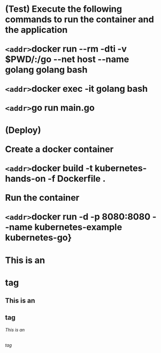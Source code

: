 <h1>(Test) Execute the following commands to run the container and the application

`<addr>`docker run --rm -dti -v $PWD/:/go --net host --name golang golang bash

`<addr>`docker exec -it golang bash

`<addr>`go run main.go



<h1>(Deploy) 

Create a docker container

`<addr>`docker build -t kubernetes-hands-on -f Dockerfile .

Run the container

`<addr>`docker run -d -p 8080:8080 --name kubernetes-example kubernetes-go}

# This is an <h1> tag
## This is an <h2> tag
###### This is an <h6> tag
